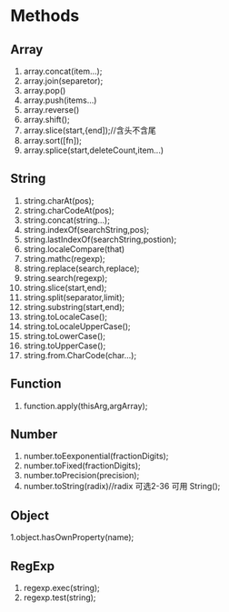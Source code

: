 # Methods
## Array
1. array.concat(item...);
2. array.join(separetor);
3. array.pop()
4. array.push(items...)
5. array.reverse()
6. array.shift();
7. array.slice(start,{end]);//含头不含尾
8. array.sort([fn]);
9. array.splice(start,deleteCount,item...)

## String
1. string.charAt(pos);
2. string.charCodeAt(pos);
3. string.concat(string...);
4. string.indexOf(searchString,pos);
5. string.lastIndexOf(searchString,postion);
6. string.localeCompare(that)
7. string.mathc(regexp);
8. string.replace(search,replace);
9. string.search(regexp);
10. string.slice(start,end);
11. string.split(separator,limit);
12. string.substring(start,end);
13. string.toLocaleCase();
14. string.toLocaleUpperCase();
15. string.toLowerCase();
16. string.toUpperCase();
17. string.from.CharCode(char...);

## Function 
1. function.apply(thisArg,argArray);

## Number 
1. number.toEexponential(fractionDigits);
2. number.toFixed(fractionDigits);
3. number.toPrecision(precision);
4. number.toString(radix)//radix 可选2-36 可用 String();

## Object
1.object.hasOwnProperty(name);

## RegExp
1. regexp.exec(string);
2. regexp.test(string);